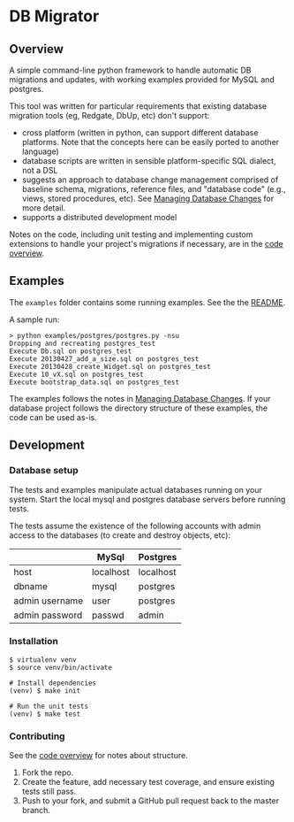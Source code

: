 # DB Migrator

## Overview

A simple command-line python framework to handle automatic DB
migrations and updates, with working examples provided for MySQL and
postgres.

This tool was written for particular requirements that existing
database migration tools (eg, Redgate, DbUp, etc) don't support:

* cross platform (written in python, can support different database
  platforms.  Note that the concepts here can be easily ported to
  another language)
* database scripts are written in sensible platform-specific SQL dialect, not a DSL
* suggests an approach to database change management comprised of
  baseline schema, migrations, reference files, and "database code"
  (e.g., views, stored procedures, etc).  See [Managing Database
  Changes](docs/managing_database_changes.md) for more detail.
* supports a distributed development model

Notes on the code, including unit testing and implementing custom
extensions to handle your project's migrations if necessary, are in
the [code overview](docs/code_overview.md).

## Examples

The `examples` folder contains some running examples.  See the the
[README](/examples/README.md).

A sample run:

````
> python examples/postgres/postgres.py -nsu
Dropping and recreating postgres_test
Execute Db.sql on postgres_test
Execute 20130427_add_a_size.sql on postgres_test
Execute 20130428_create_Widget.sql on postgres_test
Execute 10_vX.sql on postgres_test
Execute bootstrap_data.sql on postgres_test
````

The examples follows the notes in [Managing Database
Changes](docs/managing_database_changes.md).  If your database project
follows the directory structure of these examples, the code can be
used as-is.

## Development

### Database setup

The tests and examples manipulate actual databases running on your
system.  Start the local mysql and postgres database servers before
running tests.

The tests assume the existence of the following accounts with admin
access to the databases (to create and destroy objects, etc):

|&nbsp;|MySql|Postgres|
|---   |---  |--- |
|host  |localhost|localhost|
|dbname|mysql|postgres|
|admin username|user|postgres|
|admin password|passwd|admin|

### Installation

```
$ virtualenv venv
$ source venv/bin/activate

# Install dependencies
(venv) $ make init

# Run the unit tests
(venv) $ make test
```

### Contributing

See the [code overview](./docs/code_overview.md) for notes about structure.

1. Fork the repo.
2. Create the feature, add necessary test coverage, and ensure
   existing tests still pass.
3. Push to your fork, and submit a GitHub pull request back to the
   master branch.

